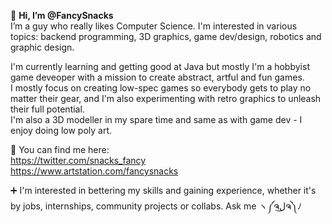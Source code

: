 👋 **Hi, I’m @FancySnacks**  
I’m a guy who really likes Computer Science. I'm interested in various topics: backend programming, 3D graphics, game dev/design, robotics and graphic design.  
  
I'm currently learning and getting good at Java but mostly I'm a hobbyist game deveoper with a mission to create abstract, artful and fun games.  
I mostly focus on creating low-spec games so everybody gets to play no matter their gear, and I'm also experimenting with retro graphics to unleash their full potential.  
I'm also a 3D modeller in my spare time and same as with game dev - I enjoy doing low poly art.  
  
💬 You can find me here:  
https://twitter.com/snacks_fancy  
https://www.artstation.com/fancysnacks  
  
  
➕ I'm interested in bettering my skills and gaining experience, whether it's by jobs, internships, community projects or collabs. Ask me ヽ༼ຈل͜ຈ༽ﾉ

<!---
FancySnacks/FancySnacks is a ✨ special ✨ repository because its `README.md` (this file) appears on your GitHub profile.
You can click the Preview link to take a look at your changes.
--->
